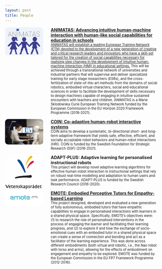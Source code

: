 ```yaml
---
layout: post
title: People
---
```

<style>
.iconDetails {
	float: left;
	width:25%;
    height:25%;
	max-height:200px;
	max-width:200px; 
	border-radius: 10px;
} 

.container {
    width:100%;
    height:24%;
}
h4 {
    margin:0px;
}
.button {
    clear: left;
    background-color: #4CAF50; /* Green */
    border: none;
    color: white;
    padding: 4px 20px;
    text-align: center;
    text-decoration: none;
    display: inline-block;
    font-size: 12px;
    margin: 4px 2px;
    -webkit-transition-duration: 0.4s; /* Safari */
    transition-duration: 0.4s;
    cursor: pointer;
}

.green {
    background-color: white; 
    color: black; 
    border: 2px solid #4CAF50;
}

.green:hover {
    background-color: #4CAF50;
    color: white;
}

.blue {
    background-color: white; 
    color: black; 
    border: 2px solid #008CBA;
}

.blue:hover {
    background-color: #008CBA;
    color: white;
}

.red {
    background-color: white; 
    color: black; 
    border: 2px solid #f44336;
}

.red:hover {
    background-color: #f44336;
    color: white;
}

.gray {
    background-color: white;
    color: black;
    border: 2px solid #e7e7e7;
}

.gray:hover {background-color: #e7e7e7;}

.black {
    background-color: white;
    color: black;
    border: 2px solid #555555;
}

.black:hover {
    background-color: #555555;
    color: white;
}
</style>

<script>
function toggleAbstract(btn) {
    var x = btn.nextElementSibling;
    if (x.innerHTML === "") {
        x.innerHTML = x.getAttribute("text");
    } else {
        x.innerHTML = "";
    }
}
</script>


<div class='container'>
    <div>
		<img src='../images/project-animatas.png' class='iconDetails'>
    </div>  
    <div style='margin-left:30%;'>
		<a href="http://www.animatas.eu/"><h4>ANIMATAS: Advancing intuitive human-machine interaction with human-like social capabilities for education in schools</h4>
		<div style="font-size:.8em"> ANIMATAS will establish a leading European Training Network (ETN) devoted to the development of a new generation of creative and critical research leaders and innovators who have a skill-set tailored for the creation of social capabilities necessary for realising step changes in the development of intuitive human-machine interaction (HMI) in educational settings.</a>
This will be achieved through a transnational network of universities and industrial partners that will supervise and deliver specialized training for early stage researchers (ESRs), and the cross-fertilization of state-of-the-art methods from the domains of social robotics, embodied virtual characters, social and educational sciences in order to facilitate the development of skills necessary to design machines capable of engaging in intuitive sustained encounters with teachers and children.
ANIMATAS is a Marie Sklodowska Curie European Training Network funded by the European Commission in the EU Horizon 2020 Framework Programme (2018-2021).
		</div> 
	</div> 
</div> 
<p style="clear:both;"></p>

<div class='container'>
    <div>
		<img src='../images/project-coin.jpg' class='iconDetails'>
    </div>  
    <div style='margin-left:30%;'>
		<a href="http://www.coinssf.se/"><h4>COIN: Co-adaptive human-robot interactive systems</h4></a>
		<div style="font-size:.8em"> COIN aims to develop a systematic, bi-directional short- and long-term adaptive framework that yields safe, effective, efficient, and socially acceptable robot behaviors and human-robot interactions (HRI).
COIN is funded by the Swedish Foundation for Strategic Research (SSF) (2016-2021).
		</div>
    </div>
</div>
<p style="clear:both;"></p>

<div class='container'>
    <div>
		<img src='../images/project-adaplus.png' class='iconDetails'>
    </div>  
    <div style='margin-left:30%;'>
		<h4>ADAPT-PLUS: Adaptive learning for personalised instructional robots</h4>
		<div style="font-size:.8em"> This project will develop novel adaptive learning algorithms for effective human-robot interaction in instructional settings that rely on robust real-time modelling and adaptation to human users and task performance. 
ADAPT-PLUS is funded by the Swedish Research Council (2016-2020).
		</div>
    </div>
</div>
<p style="clear:both;"></p>

<div class='container'>
    <div>
		<img src='../images/project-emote.jpg' class='iconDetails'>
    </div>  
    <div style='margin-left:30%;'>
		<a href="http://www.emote-project.eu/"><h4>EMOTE: Embodied Perceptive Tutors for Empathy-based Learning</h4></a>
		<div style="font-size:.8em"> This project designed, developed and evaluated a new generation of fully autonomous, embodied tutors that have empathic capabilities to engage in personalised interactions with learners in a shared physical space. Specifically, EMOTE’s objectives were: (1) to research the role of personalised interventions in the process of engaging the learner and facilitating their learning progress, and (2) to explore if and how the exchange of socio-emotional cues with an embodied tutor in a shared physical space can create a sense of connection and bonding and act as a facilitator of the learning experience. This was done across different embodiments (both virtual and robotic, i.e., the Nao robot with torso and arms), allowing for the effects of embodiment on engagement and empathy to be explored. 
EMOTE was funded by the European Commission in the EU FP7 Framework Programme (2012-2016).
		</div>
    </div>
</div>
<p style="clear:both;"></p>

